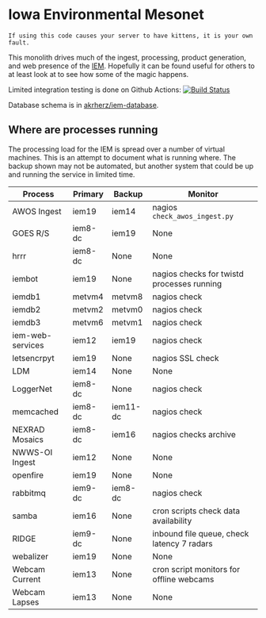 # Iowa Environmental Mesonet

    If using this code causes your server to have kittens, it is your own fault.

This monolith drives much of the ingest, processing, product generation, and
web presence of the [IEM](https://mesonet.agron.iastate.edu).  Hopefully it can
be found useful for others to at least look at to see how some of the magic happens.

Limited integration testing is done on Github Actions: [![Build Status](https://github.com/akrherz/iem/workflows/Install%20and%20Test/badge.svg)](https://github.com/akrherz/iem)

Database schema is in [akrherz/iem-database](https://github.com/akrherz/iem-database).

## Where are processes running

The processing load for the IEM is spread over a number of virtual machines.
This is an attempt to document what is running where.  The backup shown may not
be automated, but another system that could be up and running the service in
limited time.

Process | Primary | Backup | Monitor
------- | ------- | ------ | -------
AWOS Ingest | iem19 | iem14 | nagios `check_awos_ingest.py`
GOES R/S | iem8-dc | iem19 | None
hrrr | iem8-dc | None | None
iembot  | iem19    | None  | nagios checks for twistd processes running
iemdb1 | metvm4 | metvm8 | nagios check
iemdb2 | metvm2 | metvm0 | nagios check
iemdb3 | metvm6 | metvm1 | nagios check
iem-web-services | iem12 | iem19 | nagios check
letsencrpyt | iem19 | None | nagios SSL check
LDM | iem14 | None | None
LoggerNet | iem8-dc | None | nagios check
memcached | iem8-dc | iem11-dc | nagios check
NEXRAD Mosaics | iem8-dc | iem16 | nagios checks archive
NWWS-OI Ingest | iem12 | None | None
openfire | iem19 | None | None
rabbitmq | iem9-dc | iem8-dc | nagios check
samba | iem16 | None | cron scripts check data availability
RIDGE | iem9-dc | None    | inbound file queue, check latency 7 radars
webalizer | iem19 | None | None
Webcam Current | iem13 | None | cron script monitors for offline webcams
Webcam Lapses | iem13 | None | None
